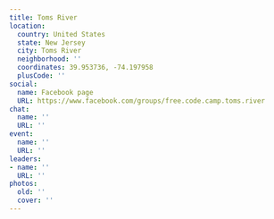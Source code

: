 ```yaml
---
title: Toms River
location:
  country: United States
  state: New Jersey
  city: Toms River
  neighborhood: ''
  coordinates: 39.953736, -74.197958
  plusCode: ''
social:
  name: Facebook page
  URL: https://www.facebook.com/groups/free.code.camp.toms.river
chat:
  name: ''
  URL: ''
event:
  name: ''
  URL: ''
leaders:
- name: ''
  URL: ''
photos:
  old: ''
  cover: ''
---
```

